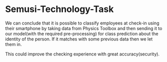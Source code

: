 # Semusi-Technology-Task




We can conclude  that it is possible to classify employees at check-in using their smartphone by taking data from Physics Toolbox and then sending it to our model(with the required pre-processing) for class prediction about the identity of the person. If it matches with some previous data then we let them in.

This could improve the checking experience with great accuracy(security).
